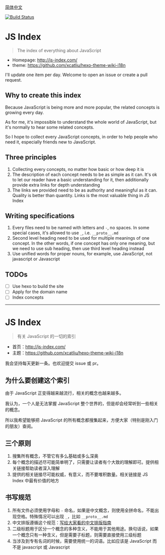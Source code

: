 [简体中文](#zh-CN)

[![Build Status](https://travis-ci.org/xcatliu/js-index.svg?branch=master)](https://travis-ci.org/xcatliu/js-index)

# JS Index

> The index of everything about JavaScript

- Homepage: http://js-index.com/
- theme: https://github.com/xcatliu/hexo-theme-wiki-i18n

I'll update one item per day. Welcome to open an issue or create a pull request.

## Why to create this index

Because JavaScript is being more and more popular, the related concepts is growing every day.

As for me, it's impossible to understand the whole world of JavaScript, but it's normally to hear some related concepts.

So I hope to collect every JavaScript concepts, in order to help people who need it, especially friends new to JavaScript.

## Three principles

1. Collecting every concepts, no matter how basic or how deep it is
2. The description of each concept needs to be as simple as it can. It's ok to let our reader have a basic understanding for it, then additionally provide extra links for depth understanding
3. The links we provided need to be as authority and meaningful as it can. Quality is better than quantity. Links is the most valuable thing in JS Index

## Writing specifications

1. Every files need to be named with letters and `-`, no spaces. In some special cases, it's allowed to use `_`, i.e. `__proto__.md`
2. Second level heading need to be used for multiple meanings of one concept. In the other words, if one concept has only one meaning, but we need to use sub heading, then use third level heading instead
3. Use unified words for proper nouns, for example, use JavaScript, not javascript or Javascript

## TODOs

- [ ] Use hexo to build the site
- [ ] Apply for the domain name
- [ ] Index concepts

---

<a id="zh-CN"></a>

# JS Index

> 有关 JavaScript 的一切的索引

- 首页：http://js-index.com/
- 主题：https://github.com/xcatliu/hexo-theme-wiki-i18n

我会坚持每天更新一条。也欢迎提交 issue 或 pr。

## 为什么要创建这个索引

由于 JavaScript 正变得越来越流行，相关的概念也越来越多。

我认为，一个人是无法掌握 JavaScript 整个世界的，但是却会经常听到一些相关的概念。

所以我希望能够把 JavaScript 的所有概念都搜集起来，方便大家（特别是刚入门的朋友）查阅。

## 三个原则

1. 搜集所有概念，不管它有多么基础或多么深奥
2. 每个概念的描述尽可能简单明了，只需要让读者有个大致的理解即可。提供相关链接帮助读者深入理解
3. 提供的相关链接尽可能权威，有意义，而不要堆积数量。相关链接是 JS Index 中最有价值的地方

## 书写规范

1. 所有文件必须使用字母和 `-` 命名，如果是中文概念，则使用全拼命名，不能出现空格。特殊情况可以出现 `_`，比如 `__proto__.md`
2. 中文排版遵循这个规范：[写给大家看的中文排版指南](https://zhuanlan.zhihu.com/p/20506092)
3. 二级标题用于区分一个概念的多种含义，不能用于其他用途。换句话说，如果一个概念只有一种含义，但是需要子标题，则需要直接使用三级标题
4. 当涉及到专有名词的时候，需要使用统一的词语。比如应该是 JavaScript 而不是 javascript 或 Javascript
